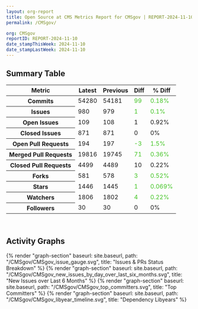 ```yaml
---
layout: org-report
title: Open Source at CMS Metrics Report for CMSgov | REPORT-2024-11-10
permalink: /CMSgov/

org: CMSgov
reportID: REPORT-2024-11-10
date_stampThisWeek: 2024-11-10
date_stampLastWeek: 2024-11-10
---
```

<div class="summary-table">
  <table class="usa-table usa-table--borderless">
    <h2> Summary Table </h2>
    <thead>
      <tr>
        <th scope="col">Metric</th>
        <th scope="col">Latest</th>
        <th scope="col">Previous</th>
        <th scope="col">Diff</th>
        <th scope="col">% Diff</th>
      </tr>
    </thead>
    <tbody>
      <tr>
        <th scope="row">Commits</th>
        <td>54280</td>
        <td>54181</td>
        <td style="color: #45c527" >99</td>
        <td style="color: #45c527" >0.18%</td>
      </tr>
      <tr>
        <th scope="row">Issues</th>
        <td>980</td>
        <td>979</td>
        <td style="color: #45c527" >1</td>
        <td style="color: #45c527" >0.1%</td>
      </tr>
      <tr>
        <th scope="row">Open Issues</th>
        <td>109</td>
        <td>108</td>
        <td style="" >1</td>
        <td style="" >0.92%</td>
      </tr>
      <tr>
        <th scope="row">Closed Issues</th>
        <td>871</td>
        <td>871</td>
        <td style="" >0</td>
        <td style="" >0%</td>
      </tr>
      <tr>
        <th scope="row">Open Pull Requests</th>
        <td>194</td>
        <td>197</td>
        <td style="color: #45c527" >-3</td>
        <td style="color: #45c527" >1.5%</td>
      </tr>
      <tr>
        <th scope="row">Merged Pull Requests</th>
        <td>19816</td>
        <td>19745</td>
        <td style="color: #45c527" >71</td>
        <td style="color: #45c527" >0.36%</td>
      </tr>
      <tr>
        <th scope="row">Closed Pull Requests</th>
        <td>4499</td>
        <td>4489</td>
        <td style="" >10</td>
        <td style="" >0.22%</td>
      </tr>
      <tr>
        <th scope="row">Forks</th>
        <td>581</td>
        <td>578</td>
        <td style="color: #45c527" >3</td>
        <td style="color: #45c527" >0.52%</td>
      </tr>
      <tr>
        <th scope="row">Stars</th>
        <td>1446</td>
        <td>1445</td>
        <td style="color: #45c527" >1</td>
        <td style="color: #45c527" >0.069%</td>
      </tr>
      <tr>
        <th scope="row">Watchers</th>
        <td>1806</td>
        <td>1802</td>
        <td style="color: #45c527" >4</td>
        <td style="color: #45c527" >0.22%</td>
      </tr>
      <tr>
        <th scope="row">Followers</th>
        <td>30</td>
        <td>30</td>
        <td style="" >0</td>
        <td style="" >0%</td>
      </tr>
    </tbody>
  </table>
</div>
<div class="graph-container">
  <br>
  <h2>Activity Graphs</h2>
  <div class="all-graphs">
    <!--- Issues/PRs Status Breakdown Graph -->
    {% render "graph-section" baseurl: site.baseurl, path: "/CMSgov/CMSgov_issue_gauge.svg", title: "Issues & PRs Status Breakdown" %}
    <!-- New Issues over Last 6 Months -->
    {% render "graph-section" baseurl: site.baseurl, path: "/CMSgov/CMSgov_new_issues_by_day_over_last_six_months.svg", title: "New Issues over Last 6 Months" %}
    <!-- Top Committers Bar Graph -->
    {% render "graph-section" baseurl: site.baseurl, path: "/CMSgov/CMSgov_top_committers.svg", title: "Top Committers" %}
    <!-- Libyear Timeline Graph -->
    {% render "graph-section" baseurl: site.baseurl, path: "/CMSgov/CMSgov_libyear_timeline.svg", title: "Dependency Libyears" %}
  </div>
</div>